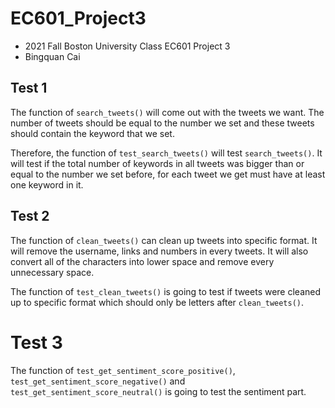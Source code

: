 # EC601_Project3
- 2021 Fall Boston University Class EC601 Project 3
- Bingquan Cai

## Test 1
The function of `search_tweets()` will come out with the tweets we want. The number of tweets should be equal to the number we set and these tweets should contain the keyword that we set.

Therefore, the function of `test_search_tweets()` will test `search_tweets()`. It will test if the total number of keywords in all tweets was bigger than or equal to the number we set before, for each tweet we get must have at least one keyword in it.

## Test 2
The function of `clean_tweets()` can clean up tweets into specific format. It will remove the username, links and numbers in every tweets. It will also convert all of the characters into lower space and remove every unnecessary space.

The function of `test_clean_tweets()` is going to test if tweets were cleaned up to specific format which should only be letters after `clean_tweets()`.

# Test 3
The function of `test_get_sentiment_score_positive()`, `test_get_sentiment_score_negative()` and `test_get_sentiment_score_neutral()` is going to test the sentiment part.
